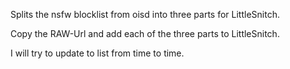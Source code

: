 Splits the nsfw blocklist from oisd into three parts for LittleSnitch.

Copy the RAW-Url and add each of the three parts to LittleSnitch.

I will try to update to list from time to time.
